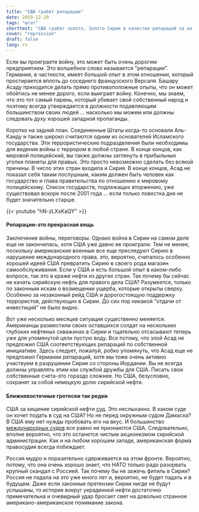 ```yaml
---
title: "США грабят репарации"
date: 2019-12-29
tags: "штат"
shorttext: "США грабят золото. Золото Сирии в качестве репараций за их незаконную войну в Сирии. Мафия или Запад? Кто такой великий тор?"
cover: "repression"
draft: false
lang: ru
---
```


Если вы проиграете войну, это может быть очень дорогим предприятием. Это волшебное слово называется "репарации". Германия, в частности, имеет большой опыт в этом отношении, который простирается вплоть до соседнего французского Версаля. Башару Асаду приходится делать прямо противоположные опыты, что он может обойтись не менее дорого, если выиграет войну. Конечно, мы знаем, что это тот самый парень, который убивает свой собственный народ и поэтому всегда утверждается в должности подавляющим большинством своих людей ... насколько мы можем или должны следовать духу хорошей западной пропаганды.

Коротко на задний план. Соединенные Штаты когда-то основали Аль-Каиду и также широко считаются одним из основателей Исламского государства. Эти террористические подразделения были необходимы для ведения войны с террором в любой стране. В конце концов, как мировой полицейский, вы также должны заглянуть в прибыльные уголки планеты для правых. Это просто невозможно сделать без всякой причины. В число этих стран входила и Сирия. В конце концов, Асад не показал себя таким послушным, каким должен быть человек как государство и глава правительства по отношению к мировому полицейскому. Список государств, подлежащих вторжению, уже существовал вскоре после 2001 года ... если только повестка дня не будет значительно старше.

{{< youtube "hN-zLXsKaQY" >}}

#### Репарации-это прекрасная вещь

Заключение войны, переговоры. Однако война в Сирии на самом деле еще не закончилась, хотя США уже давно ее проиграли. Тем не менее, поскольку американские военные все еще преследуют Сирию в нарушение международного права, это, вероятно, считалось особенно хорошей идеей США превратить Сирию в своего рода магазин самообслуживания. Если у США и есть большой опыт в каком-либо вопросе, так это в краже нефти из других стран. Так почему бы сейчас не качать сирийскую нефть для правого дела США? Разумеется, только по законным искам о возмещении ущерба, которые открыты сверху. Особенно за незаконный рейд США и дорогостоящую поддержку террористов, действующих в Сирии. До сих пор никакой "отдачи от инвестиций" не было видно.

Вот уже несколько месяцев ситуация существенно меняется. Американцы разместили своих оставшихся солдат на нескольких глубоких нефтяных скважинах в Сирии и тщательно отсасывают теперь уже для упомянутой цели пустую воду. Все потому, что злой Асад не предложил США соответствующих репараций по собственной инициативе. Здесь следует, пожалуй, робко упомянуть, что Асад еще не предложил Германии репараций, хотя мы тоже очень активно участвуем в разрушении Сирии со стороны Иордании. Вы не всегда должны управлять этим как службой дружбы для США. Писать свои собственные счета-это гораздо сложнее. Но США, безусловно, сохранят за собой немецкую долю сирийской нефти.

#### Ближневосточные гротески так редки

США за хищение сирийской нефти [суд](https://deutsch.rt.com/der-nahe-osten/96226-assad-will-usa-wegen-diebstahls-syrischem-oel-verklagen/ "Assad will USA wegen Diebstahl syrischen Öls verklagen"). Это неслыханно. В каком суде он хочет подать в суд на США? Но не перед окружным судом Дамаска? В США ему нет нужды пробовать его на вкус. И большинство [международных судов](https://www.spiegel.de/politik/ausland/internationales-strafgericht-us-kongress-droht-niederlanden-mit-invasion-a-200430.html "US-Kongress droht Niederlanden mit Invasion") все равно не признаются США. Следовательно, вполне вероятно, что это останется чистым акционизмом сирийской администрации. Как и на любом хорошем западе, американская форма правосудия всегда побеждает.

Россия мудро и поразительно сдерживается на этом фронте. Вероятно, потому, что она очень хорошо знает, что НАТО только радо разорвать крупный скандал с Россией. Так почему бы не зажечь фитиль в Сирии? Россия не падала на это уже много лет и, вероятно, не будет падать и в будущем. Даже если законные претензии Сирии нигде не будут услышаны, то история вокруг украденной нефти достаточно примечательна и очевидный удар бросает свет на довольно странное американо-американское понимание закона.
